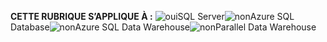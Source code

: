 <Token>**CETTE RUBRIQUE S’APPLIQUE À :** ![oui](media/yes.png)SQL Server![non](media/no.png)Azure SQL Database![non](media/no.png)Azure SQL Data Warehouse![non](media/no.png)Parallel Data Warehouse </Token>

